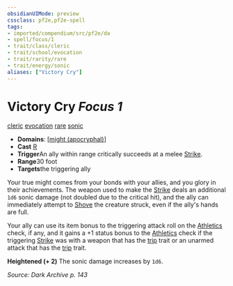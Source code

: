 ```yaml
---
obsidianUIMode: preview
cssclass: pf2e,pf2e-spell
tags:
- imported/compendium/src/pf2e/da
- spell/focus/1
- trait/class/cleric
- trait/school/evocation
- trait/rarity/rare
- trait/energy/sonic
aliases: ["Victory Cry"]
---
```

# Victory Cry *Focus 1*   
[cleric](rules/traits/cleric.md)  [evocation](evocation.md)  [rare](rare.md)  [sonic](sonic.md)  

- **Domains**: [[might (apocryphal)](../setting/domains.md#Might%20(apocryphal))]
- **Cast** [R](chapter-9-playing-the-game.md#Actions "Reaction") 
- **Trigger**An ally within range critically succeeds at a melee [Strike](strike.md).
- **Range**30 foot
- **Targets**the triggering ally

Your true might comes from your bonds with your allies, and you glory in their achievements. The weapon used to make the [Strike](strike.md) deals an additional `1d6` sonic damage (not doubled due to the critical hit), and the ally can immediately attempt to [Shove](rules/actions/shove.md) the creature struck, even if the ally's hands are full.

Your ally can use its item bonus to the triggering attack roll on the [Athletics](../skills.md#Athletics) check, if any, and it gains a +1 status bonus to the [Athletics](../skills.md#Athletics) check if the triggering [Strike](strike.md) was with a weapon that has the [trip](rules/traits/trip.md) trait or an unarmed attack that has the [trip](rules/traits/trip.md) trait.

**Heightened (+ 2)** The sonic damage increases by `1d6`.

*Source: Dark Archive p. 143*